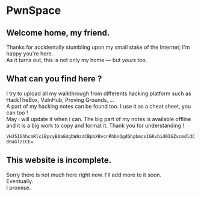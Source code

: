 # PwnSpace

## Welcome home, my friend.

Thanks for accidentally stumbling upon my small stake of the Internet; I'm happy you're here.  
As it turns out, this is not only my home — but _yours_ too.

## What can you find here ?

I try to upload all my walkthrough from differents hacking platform such as HackTheBox, VulnHub, Proving Grounds, ...  
A part of my hacking notes can be found too. I use it as a cheat sheet, you can too !  
May i will update it when i can. The big part of my notes is available offline and it is a big work to copy and format it. Thank you for understanding !

`VHJ5IGhhcmRlciBpcyB0aGUgbW9zdCBpbXBvcnRhbnQgdGhpbmcsIGRvbid0IGZvcmdldCB0aGlzICE=`

## This website is incomplete.

Sorry there is not much here right now. I'll add more to it soon.  
Eventually.  
I promise.

